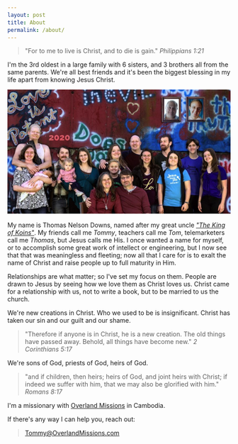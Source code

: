 ```yaml
---
layout: post
title: About
permalink: /about/
---
```


> "For to me to live is Christ, and to die is gain." *Philippians 1:21*

I'm the 3rd oldest in a large family with 6 sisters, and 3 brothers all from the same parents. We're all best friends and it's been the biggest blessing in my life apart from knowing Jesus Christ.

![Family Picture](/assets/family2020.jpg)

My name is Thomas Nelson Downs, named after my great uncle [*"The King of Koins"*](https://en.wikipedia.org/wiki/Thomas_Nelson_Downs). My friends call me *Tommy*, teachers call me *Tom*, telemarketers call me *Thomas*, but Jesus calls me His. I once wanted a name for myself, or to accomplish some great work of intellect or engineering, but I now see that that was meaningless and fleeting; now all that I care for is to exalt the name of Christ and raise people up to full maturity in Him.

Relationships are what matter; so I've set my focus on them. People are drawn to Jesus by seeing how we love them as Christ loves us. Christ came for a relationship with us, not to write a book, but to be married to us the church.

We're new creations in Christ. Who we used to be is insignificant. Christ has taken our sin and our guilt and our shame.

> "Therefore if anyone is in Christ, he is a new creation. The old things have passed away. Behold, all things have become new." *2 Corinthians 5:17*

We're sons of God, priests of God, heirs of God.

> "and if children, then heirs; heirs of God, and joint heirs with Christ; if indeed we suffer with him, that we may also be glorified with him." *Romans 8:17*

I'm a missionary with [Overland Missions](http://overlandmissions.com) in Cambodia.

If there's any way I can help you, reach out:

> [Tommy@OverlandMissions.com](mailto:tommy@overlandmissions.com)

